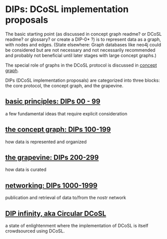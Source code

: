 # DIPs: DCoSL implementation proposals

The basic starting point (as discussed in concept graph readme? or DCoSL readme? or glossary? or create a DIP-0* ?) is to represent data as a graph, with nodes and edges. (State elsewhere: Graph databases like neo4j could be considered but are not necessary and not necessarily recommended and probably not beneficial until later stages with large concept graphs.)

The special role of graphs in the DCoSL protocol is discussed in [concept graph](conceptGraph/README.md).

DIPs (DCoSL implementation proposals) are categorized into three blocks: the core protocol, the concept graph, and the grapevine.

## [basic principles: DIPs 00 - 99](coreProtocol)

a few fundamental ideas that require explicit consideration

## [the concept graph: DIPs 100-199](conceptGraph)

how data is represented and organized

## [the grapevine: DIPs 200-299](grapevine)

how data is curated

## [networking: DIPs 1000-1999](networking)

publication and retrieval of data to/from the nostr network

## [DIP infinity, aka Circular DCoSL](conceptGraph/infinity.md)

a state of enlightenment where the implementation of DCoSL is itself crowdsourced using DCoSL.

